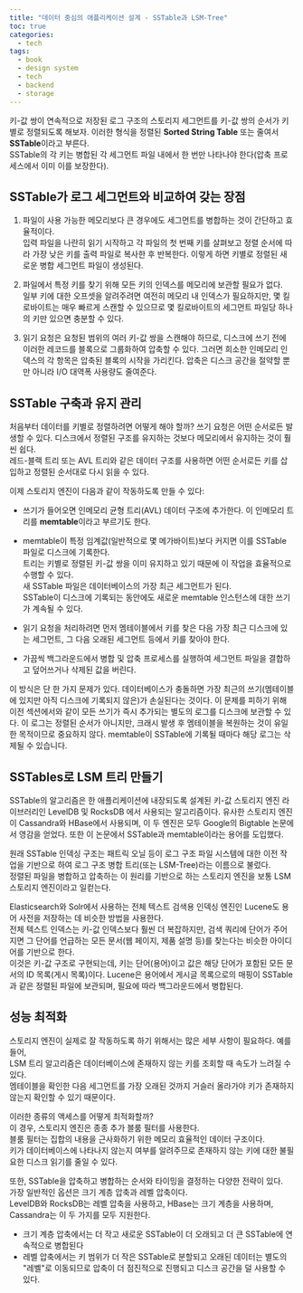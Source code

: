 ```yaml
---
title: "데이터 중심의 애플리케이션 설계 - SSTable과 LSM-Tree"
toc: true
categories:
  - tech
tags:
  - book
  - design system
  - tech
  - backend
  - storage
---
```


키-값 쌍이 연속적으로 저장된 로그 구조의 스토리지 세그먼트를 키-값 쌍의 순서가 키별로 정렬되도록 해보자.
이러한 형식을 정렬된 **Sorted String Table** 또는 줄여서 **SSTable**이라고 부른다.  
SSTable의 각 키는 병합된 각 세그먼트 파일 내에서 한 번만 나타나야 한다(압축 프로세스에서 이미 이를 보장한다).

## SSTable가 로그 세그먼트와 비교하여 갖는 장점

1. 파일이 사용 가능한 메모리보다 큰 경우에도 세그먼트를 병합하는 것이 간단하고 효율적이다.  
   입력 파일을 나란히 읽기 시작하고 각 파일의 첫 번째 키를 살펴보고 정렬 순서에 따라 가장 낮은 키를 출력 파일로 복사한 후 반복한다. 이렇게 하면 키별로 정렬된 새로운 병합 세그먼트 파일이 생성된다.

2. 파일에서 특정 키를 찾기 위해 모든 키의 인덱스를 메모리에 보관할 필요가 없다.  
   일부 키에 대한 오프셋을 알려주려면 여전히 메모리 내 인덱스가 필요하지만, 몇 킬로바이트는 매우 빠르게 스캔할 수 있으므로 몇 킬로바이트의 세그먼트 파일당 하나의 키만 있으면 충분할 수 있다.

3. 읽기 요청은 요청된 범위의 여러 키-값 쌍을 스캔해야 하므로, 디스크에 쓰기 전에 이러한 레코드를 블록으로 그룹화하여 압축할 수 있다. 그러면 희소한 인메모리 인덱스의 각 항목은 압축된 블록의 시작을 가리킨다. 압축은 디스크 공간을 절약할 뿐만 아니라 I/O 대역폭 사용량도 줄여준다.

## SSTable 구축과 유지 관리

처음부터 데이터를 키별로 정렬하려면 어떻게 해야 할까? 쓰기 요청은 어떤 순서로든 발생할 수 있다.
디스크에서 정렬된 구조를 유지하는 것보다 메모리에서 유지하는 것이 훨씬 쉽다.  
레드-블랙 트리 또는 AVL 트리와 같은 데이터 구조를 사용하면 어떤 순서로든 키를 삽입하고 정렬된 순서대로 다시 읽을 수 있다.

이제 스토리지 엔진이 다음과 같이 작동하도록 만들 수 있다:

- 쓰기가 들어오면 인메모리 균형 트리(AVL) 데이터 구조에 추가한다. 이 인메모리 트리를 **memtable**이라고 부르기도 한다.

- memtable이 특정 임계값(일반적으로 몇 메가바이트)보다 커지면 이를 SSTable 파일로 디스크에 기록한다.  
  트리는 키별로 정렬된 키-값 쌍을 이미 유지하고 있기 때문에 이 작업을 효율적으로 수행할 수 있다.  
  새 SSTable 파일은 데이터베이스의 가장 최근 세그먼트가 된다.  
  SSTable이 디스크에 기록되는 동안에도 새로운 memtable 인스턴스에 대한 쓰기가 계속될 수 있다.

- 읽기 요청을 처리하려면 먼저 멤테이블에서 키를 찾은 다음 가장 최근 디스크에 있는 세그먼트, 그 다음 오래된 세그먼트 등에서 키를 찾아야 한다.

- 가끔씩 백그라운드에서 병합 및 압축 프로세스를 실행하여 세그먼트 파일을 결합하고 덮어쓰거나 삭제된 값을 버린다.

이 방식은 단 한 가지 문제가 있다. 데이터베이스가 충돌하면 가장 최근의 쓰기(멤테이블에 있지만 아직 디스크에 기록되지 않은)가 손실된다는 것이다. 이 문제를 피하기 위해 이전 섹션에서와 같이 모든 쓰기가 즉시 추가되는 별도의 로그를 디스크에 보관할 수 있다. 이 로그는 정렬된 순서가 아니지만, 크래시 발생 후 멤테이블을 복원하는 것이 유일한 목적이므로 중요하지 않다. memtable이 SSTable에 기록될 때마다 해당 로그는 삭제될 수 있습니다.

## SSTables로 LSM 트리 만들기

SSTable의 알고리즘은 한 애플리케이션에 내장되도록 설계된 키-값 스토리지 엔진 라이브러리인 LevelDB 및 RocksDB 에서 사용되는 알고리즘이다. 유사한 스토리지 엔진이 Cassandra와 HBase에서 사용되며, 이 두 엔진은 모두 Google의 Bigtable 논문에서 영감을 얻었다. 또한 이 논문에서 SSTable과 memtable이라는 용어를 도입했다.

원래 SSTable 인덱싱 구조는 패트릭 오닐 등이 로그 구조 파일 시스템에 대한 이전 작업을 기반으로 하여 로그 구조 병합 트리(또는 LSM-Tree)라는 이름으로 불렀다.  
정렬된 파일을 병합하고 압축하는 이 원리를 기반으로 하는 스토리지 엔진을 보통 LSM 스토리지 엔진이라고 일컫는다.

Elasticsearch와 Solr에서 사용하는 전체 텍스트 검색용 인덱싱 엔진인 Lucene도 용어 사전을 저장하는 데 비슷한 방법을 사용한다.  
전체 텍스트 인덱스는 키-값 인덱스보다 훨씬 더 복잡하지만, 검색 쿼리에 단어가 주어지면 그 단어를 언급하는 모든 문서(웹 페이지, 제품 설명 등)를 찾는다는 비슷한 아이디어를 기반으로 한다.  
이것은 키-값 구조로 구현되는데, 키는 단어(용어)이고 값은 해당 단어가 포함된 모든 문서의 ID 목록(게시 목록)이다. Lucene은 용어에서 게시글 목록으로의 매핑이 SSTable과 같은 정렬된 파일에 보관되며, 필요에 따라 백그라운드에서 병합된다.

## 성능 최적화

스토리지 엔진이 실제로 잘 작동하도록 하기 위해서는 많은 세부 사항이 필요하다.
예를 들어,  
LSM 트리 알고리즘은 데이터베이스에 존재하지 않는 키를 조회할 때 속도가 느려질 수 있다.  
멤테이블을 확인한 다음 세그먼트를 가장 오래된 것까지 거슬러 올라가야 키가 존재하지 않는지 확인할 수 있기 때문이다.

이러한 종류의 액세스를 어떻게 최적화할까?  
이 경우, 스토리지 엔진은 종종 추가 블룸 필터를 사용한다.  
블룸 필터는 집합의 내용을 근사화하기 위한 메모리 효율적인 데이터 구조이다.  
키가 데이터베이스에 나타나지 않는지 여부를 알려주므로 존재하지 않는 키에 대한 불필요한 디스크 읽기를 줄일 수 있다.

또한, SSTable을 압축하고 병합하는 순서와 타이밍을 결정하는 다양한 전략이 있다.  
가장 일반적인 옵션은 크기 계층 압축과 레벨 압축이다.  
LevelDB와 RocksDB는 레벨 압축을 사용하고, HBase는 크기 계층을 사용하며, Cassandra는 이 두 가지를 모두 지원한다.

- 크기 계층 압축에서는 더 작고 새로운 SSTable이 더 오래되고 더 큰 SSTable에 연속적으로 병합된다
- 레벨 압축에서는 키 범위가 더 작은 SSTable로 분할되고 오래된 데이터는 별도의 "레벨"로 이동되므로 압축이 더 점진적으로 진행되고 디스크 공간을 덜 사용할 수 있다.
